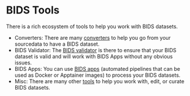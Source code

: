 # BIDS Tools

There is a rich ecosystem of tools to help you work with BIDS datasets.

- Converters: There are many [converters](./converters/index.md)
to help you go from your sourcedata to have a BIDS dataset.
- BIDS Validator: The [BIDS validator](./validator.md) is there to ensure that your BIDS dataset is valid and will work with BIDS Apps without any obvious issues. 
- BIDS Apps: You can use [BIDS apps](./bids-apps.md)
(automated pipelines that can be used as Docker or Apptainer images)
to process your BIDS datasets.
- Misc: There are many other [tools](./others.md) to help you work with, edit, or curate BIDS datasets.

<meta property="og:title" content="Tools"/>
